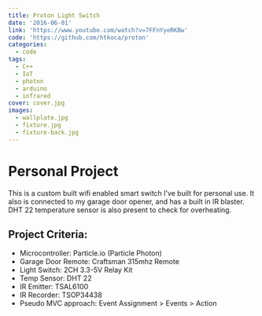 ```yaml
---
title: Proton Light Switch
date: '2016-06-01'
link: 'https://www.youtube.com/watch?v=7FFnYyeRKBw'
code: 'https://github.com/htkoca/proton'
categories:
  - code
tags:
  - C++
  - IoT
  - photon
  - arduino
  - infrared
cover: cover.jpg
images:
  - wallplate.jpg
  - fixture.jpg
  - fixture-back.jpg
---
```

# Personal Project
This is a custom built wifi enabled smart switch I’ve built for personal use. It also is connected to my garage door opener, and has a built in IR blaster. DHT 22 temperature sensor is also present to check for overheating.

## Project Criteria:
* Microcontroller: Particle.io (Particle Photon)
* Garage Door Remote: Craftsman 315mhz Remote
* Light Switch: 2CH 3.3-5V Relay Kit
* Temp Sensor: DHT 22
* IR Emitter: TSAL6100
* IR Recorder: TSOP34438
* Pseudo MVC approach: Event Assignment > Events > Action
